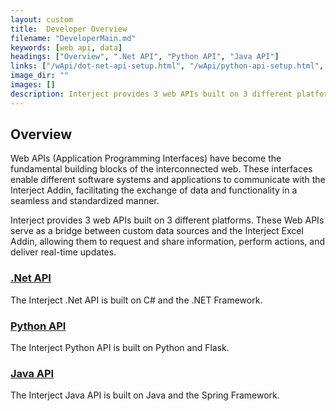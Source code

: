 ```yaml
---
layout: custom
title:  Developer Overview
filename: "DeveloperMain.md"
keywords: [web api, data]
headings: ["Overview", ".Net API", "Python API", "Java API"]
links: ["/wApi/dot-net-api-setup.html", "/wApi/python-api-setup.html", "/wApi/java-api-setup.html"]
image_dir: ""
images: []
description: Interject provides 3 web APIs built on 3 different platforms. These Web APIs serve as a bridge between custom data sources and the Interject Excel Addin, allowing them to request and share information, perform actions, and deliver real-time updates.
---
```


## Overview

Web APIs (Application Programming Interfaces) have become the fundamental building blocks of the interconnected web. These interfaces enable different software systems and applications to communicate with the Interject Addin, facilitating the exchange of data and functionality in a seamless and standardized manner. 

Interject provides 3 web APIs built on 3 different platforms. These Web APIs serve as a bridge between custom data sources and the Interject Excel Addin, allowing them to request and share information, perform actions, and deliver real-time updates.

### [.Net API](/wApi/dot-net-api-setup.html)

The Interject .Net API is built on C# and the .NET Framework.

### [Python API](/wApi/python-api-setup.html)

The Interject Python API is built on Python and Flask.

### [Java API](/wApi/java-api-setup.html)

The Interject Java API is built on Java and the Spring Framework.